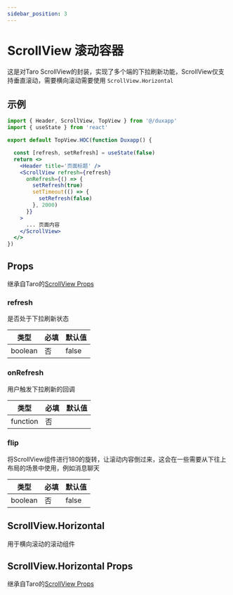 ```yaml
---
sidebar_position: 3
---
```


# ScrollView 滚动容器

这是对Taro ScrollView的封装，实现了多个端的下拉刷新功能，ScrollView仅支持垂直滚动，需要横向滚动需要使用 `ScrollView.Horizontal`

## 示例

```jsx
import { Header, ScrollView, TopView } from '@/duxapp'
import { useState } from 'react'

export default TopView.HOC(function Duxapp() {

  const [refresh, setRefresh] = useState(false)
  return <>
    <Header title='页面标题' />
    <ScrollView refresh={refresh}
      onRefresh={() => {
        setRefresh(true)
        setTimeout(() => {
          setRefresh(false)
        }, 2000)
      }}
    >
      ... 页面内容
    </ScrollView>
  </>
})
```

## Props

继承自Taro的[ScrollView Props](https://nervjs.github.io/taro-docs/docs/components/viewContainer/scroll-view#scrollviewprops)

### refresh

是否处于下拉刷新状态

| 类型 | 必填 | 默认值 |
| ---- | -------- | ------- |
| boolean | 否 | false |

### onRefresh

用户触发下拉刷新的回调

| 类型 | 必填 | 默认值 |
| ---- | -------- | ------- |
| function | 否 | |

### flip

将ScrollView组件进行180的旋转，让滚动内容倒过来，这会在一些需要从下往上布局的场景中使用，例如消息聊天

| 类型 | 必填 | 默认值 |
| ---- | -------- | ------- |
| boolean | 否 | false |

## ScrollView.Horizontal

用于横向滚动的滚动组件

## ScrollView.Horizontal Props

继承自Taro的[ScrollView Props](https://nervjs.github.io/taro-docs/docs/components/viewContainer/scroll-view#scrollviewprops)
